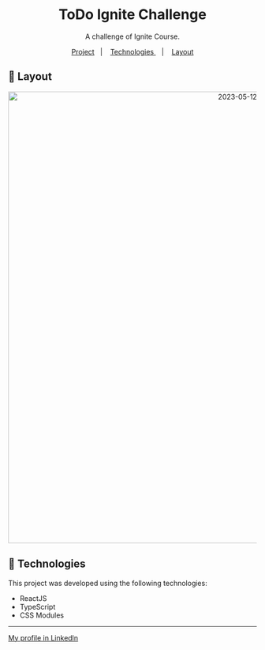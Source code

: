 <h1 align="center"> ToDo Ignite Challenge </h1>
<p align="center"> A challenge of Ignite Course. </p>

<p align="center">
  <a href="#-project">Project</a>&nbsp;&nbsp;&nbsp;|&nbsp;&nbsp;&nbsp;
  <a href="#-tecnologias"> Technologies </a>&nbsp;&nbsp;&nbsp;|&nbsp;&nbsp;&nbsp;
  <a href="#-layout">Layout</a>
</p>

## 🔖 Layout

<p align="center">
<img width="914" alt="2023-05-12" src="https://github.com/felipenobrg/ignite-todolist-challenge/assets/122055576/aa1f955e-7511-4401-baaa-021de6f165a5">
</p>


## 🚀 Technologies

This project was developed using the following technologies:

- ReactJS
- TypeScript
- CSS Modules

---

[My profile in Linkedln](https://www.linkedin.com/in/felipenobrg)

